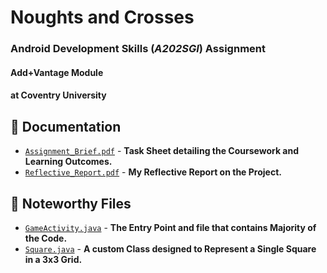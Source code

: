 # Noughts and Crosses

### Android Development Skills (*A202SGI*) Assignment

#### Add+Vantage Module

#### at Coventry University



## 📄 Documentation

- [`Assignment_Brief.pdf`](/Documentation/Assignment_Brief.pdf) - **Task Sheet detailing the Coursework and Learning Outcomes.**
- [`Reflective_Report.pdf`](/Documentation/Reflective_Report.pdf) - **My Reflective Report on the Project.**



## 📌 Noteworthy Files

- [`GameActivity.java`](/app/src/main/java/coursework/paul/mynoughtscrosses/GameActivity.java) - **The Entry Point and file that contains Majority of the Code.**
- [`Square.java`](/app/src/main/java/coursework/paul/mynoughtscrosses/Square.java) - **A custom Class designed to Represent a Single Square in a 3x3 Grid.**